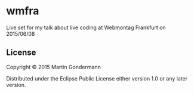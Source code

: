 # wmfra
Live set for my talk about live coding
at Webmontag Frankfurt on 2015/06/08

## License

Copyright © 2015 Martin Gondermann

Distributed under the Eclipse Public License either version 1.0 or any later version.
